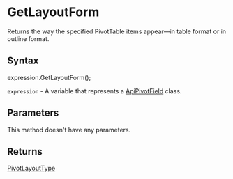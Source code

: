 # GetLayoutForm

Returns the way the specified PivotTable items appear—in table format or in outline format.

## Syntax

expression.GetLayoutForm();

`expression` - A variable that represents a [ApiPivotField](../ApiPivotField.md) class.

## Parameters

This method doesn't have any parameters.

## Returns

[PivotLayoutType](../../Enumeration/PivotLayoutType.md)